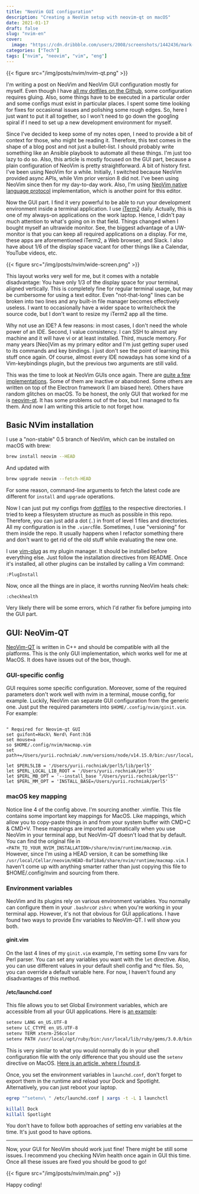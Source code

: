 ```yaml
---
title: "NeoVim GUI configuration"
description: "Creating a NeoVim setup with neovim-qt on macOS"
date: 2021-01-17
draft: false
slug: "nvim-en"
cover:
  image: "https://cdn.dribbble.com/users/2008/screenshots/1442436/mark-dribbble_1x.png"
categories: ["Tech"]
tags: ["nvim", "neovim", "vim", "eng"]
---
```


{{< figure src="/img/posts/nvim/nvim-qt.png" >}}

I'm writing a post on NeoVim and NeoVim GUI configuration mostly for myself. Even though I have [all my dotfiles on the Github](https://github.com/grem11n/dotfiles), some configuration requires gluing. Also, some things have to be executed in a particular order and some configs must exist in particular places. I spent some time looking for fixes for occasional issues and polishing some rough edges. So, here I just want to put it all together, so I won't need to go down the googling spiral if I need to set up a new development environment for myself.

Since I've decided to keep some of my notes open, I need to provide a bit of context for those, who might be reading it. Therefore, this text comes in the shape of a blog post and not just a bullet-list. I should probably write something like an Ansible playbook to automate all these things. I'm just too lazy to do so. Also, this article is mostly focused on the GUI part, because a plain configuration of NeoVim is pretty straightforward.
A bit of history first. I've been using NeoVim for a while. Initially, I switched because NeoVim provided async APIs, while Vim prior version 8 did not. I've been using NeoVim since then for my day-to-day work. Also, I'm using [NeoVim native language protocol](https://github.com/neovim/nvim-lspconfig) implementation, which is another point for this editor.

Now the GUI part. I find it very powerful to be able to run your development environment inside a terminal application. I use [iTerm2](https://iterm2.com/) daily. Actually, this is one of my always-on applications on the work laptop. Hence, I didn't pay much attention to what's going on in that field. Things changed when I bought myself an ultrawide monitor. See, the biggest advantage of a UW-monitor is that you can keep all required applications on a display. For me, these apps are aforementioned iTerm2, a Web browser, and Slack. I also have about 1/6 of the display space vacant for other things like a Calendar, YouTube videos, etc.

{{< figure src="/img/posts/nvim/wide-screen.png" >}}

This layout works very well for me, but it comes with a notable disadvantage: You have only 1/3 of the display space for your terminal, aligned vertically. This is completely fine for regular terminal usage, but may be cumbersome for using a text editor. Even "not-that-long" lines can be broken into two lines and any built-in file manager becomes effectively useless. I want to occasionally have a wider space to write/check the source code, but I don't want to resize my iTerm2 app all the time.

Why not use an IDE? A few reasons: in most cases, I don't need the whole power of an IDE. Second, I value consistency. I can SSH to almost any machine and it will have vi or at least installed. Third, muscle memory. For many years [Neo]Vim as my primary editor and I'm just getting super used to its commands and key bindings. I just don't see the point of learning this stuff once again. Of course, almost every IDE nowadays has some kind of a Vim-keybindings plugin, but the previous two arguments are still valid.

This was the time to look at NeoVim GUIs once again. There are [quite a few implementations](https://github.com/neovim/neovim/wiki/Related-projects#gui). Some of them are inactive or abandoned. Some others are written on top of the Electron framework (I am biased here). Others have random glitches on macOS. To be honest, the only GUI that worked for me is [neovim-qt](https://github.com/equalsraf/neovim-qt). It has some problems out of the box, but I managed to fix them. And now I am writing this article to not forget how.

## Basic NVim installation

I use a "non-stable" 0.5 branch of NeoVim, which can be installed on macOS with brew:

```bash
brew install neovim --HEAD
```

And updated with

```bash
brew upgrade neovim --fetch-HEAD
```

For some reason, command-line arguments to fetch the latest code are different for `install` and `upgrade` operations.

Now I can just put my configs from [dotfiles](https://github.com/grem11n/dotfiles) to the respective directories. I tried to keep a filesystem structure as much as possible in this repo. Therefore, you can just add a dot (`.`) in front of level 1 files and directories. All my configuration is in the `.vimrc`file. Sometimes, I use "versioning" for them inside the repo. It usually happens when I refactor something there and don't want to get rid of the old stuff while evaluating the new one.

I use [vim-plug](https://github.com/junegunn/vim-plug) as my plugin manager. It should be installed before everything else. Just follow the installation directives from README. Once it's installed, all other plugins can be installed by calling a Vim command:

```vim
:PlugInstall
```

Now, once all the things are in place, it worths running NeoVim heals chek:

```vim
:checkhealth
```

Very likely there will be some errors, which I'd rather fix before jumping into the GUI part.

## GUI: NeoVim-QT

[NeoVim-QT](https://github.com/equalsraf/neovim-qt) is written in C++ and should be compatible with all the platforms. This is the only GUI implementation, which works well for me at MacOS. It does have issues out of the box, though. 

### GUI-specific config

GUI requires some specific configuration. Moreover, some of the required parameters don't work well with nvim in a terminal, mouse config, for example. Luckily, NeoVim can separate GUI configuration from the generic one. Just put the required parameters into `$HOME/.config/nvim/ginit.vim`. For example:

```vim

" Required for Neovim-qt GUI
set guifont=Hack\ Nerd\ Font:h16
set mouse=a
so $HOME/.config/nvim/macmap.vim
set path+=/Users/yurii.rochniak/.nvm/versions/node/v14.15.0/bin:/usr/local/Cellar/tfenv/1.0.1/bin:/Users/yurii.rochniak/.yarn/bin:/Users/yurii.rochniak/.config/yarn/global/node_modules/.bin:/Users/yurii.rochniak/.krew/bin:/Users/yurii.rochniak/Golang/bin:/Users/yurii.rochniak/Library/Python/3.8/bin:/Users/yurii.rochniak/Library/Python/2.7/bin:/usr/local/sbin:/usr/local/bin:/usr/bin:/bin:/usr/sbin:/sbin:/opt/X11/bin:/usr/local/git/bin:/usr/local/MacGPG2/bin:/usr/local/go/bin:/Users/yurii.rochniak/.cargo/bin

let $PERL5LIB = '/Users/yurii.rochniak/perl5/lib/perl5'
let $PERL_LOCAL_LIB_ROOT = '/Users/yurii.rochniak/perl5'
let $PERL_MB_OPT = '--install_base "/Users/yurii.rochniak/perl5"'
let $PERL_MM_OPT = 'INSTALL_BASE=/Users/yurii.rochniak/perl5'
```



### macOS key mapping

Notice line 4 of the config above. I'm sourcing another .vimfile. This file contains some important key mappings for MacOS. Like mappings, which allow you to copy-paste things in and from your system buffer with CMD+C & CMD+V. These mappings are imported automatically when you use NeoVim in your terminal app, but NeoVim-QT doesn't load that by default. You can find the original file in `<PATH_TO_YOUR_NVIM_INSTALLATION>/share/nvim/runtime/macmap.vim`. However, since I'm using a HEAD version, it can be something like `/usr/local/Cellar/neovim/HEAD-0af18a6/share/nvim/runtime/macmap.vim`. I haven't come up with anything smarter rather than just copying this file to $HOME/.config/nvim and sourcing from there.

### Environment variables

NeoVim and its plugins rely on various environment variables. You normally can configure them in your `.bashrc`or `zshrc` when you're working in your terminal app. However, it's not that obvious for GUI applications. I have found two ways to provide Env variables to NeoVim-QT. I will show you both.

#### ginit.vim

On the last 4 lines of my `ginit.vim` example, I'm setting some Env vars for Perl parser. You can set any variables you want with the `let` directive. Also, you can use different values in your default shell config and *rc files. So, you can override a default variable here. For now, I haven't found any disadvantages of this method.

#### /etc/launchd.conf

This file allows you to set Global Environment variables, which are accessible from all your GUI applications. Here is [an example](https://github.com/grem11n/dotfiles/blob/master/etc.launchd.conf):

```bash
setenv LANG en_US.UTF-8
setenv LC_CTYPE en_US.UTF-8
setenv TERM xterm-256color
setenv PATH /usr/local/opt/ruby/bin:/usr/local/lib/ruby/gems/3.0.0/bin:/Users/yurii.rochniak/perl5/bin:/Users/yurii.rochniak/.nvm/versions/node/v14.15.0/bin:/usr/local/Cellar/tfenv/1.0.1/bin:/Users/yurii.rochniak/.yarn/bin:/Users/yurii.rochniak/.config/yarn/global/node_modules/.bin:/Users/yurii.rochniak/.krew/bin:/Users/yurii.rochniak/Golang/bin:/Users/yurii.rochniak/Library/Python/3.8/bin:/Users/yurii.rochniak/Library/Python/2.7/bin:/usr/local/sbin:/usr/local/bin:/usr/bin:/bin:/usr/sbin:/sbin:/opt/X11/bin:/usr/local/git/bin:/usr/local/MacGPG2/bin:/usr/local/go/bin:/Users/yurii.rochniak/.cargo/bin
```

This is very similar to what you would normally do in your shell configuration file with the only difference that you should use the `setenv` directive on MacOS. [Here is an article, where I found it](https://www.bounga.org/tips/2020/04/07/instructs-mac-os-gui-apps-about-path-environment-variable/).

Once, you set the environment variables in `launchd.conf`, don't forget to export them in the runtime and reload your Dock and Spotlight. Alternatively, you can just reboot your laptop.

```bash
egrep "^setenv\ " /etc/launchd.conf | xargs -t -L 1 launchctl
```

```bash
killall Dock
killall Spotlight
```

You don't have to follow both approaches of setting env variables at the time. It's just good to have options.

---

Now, your GUI for NeoVim should work just fine! There might be still some issues. I recommend you checking NVim health once again in GUI this time. Once all these issues are fixed you should be good to go!

{{< figure src="/img/posts/nvim/main.png" >}}

Happy coding!
